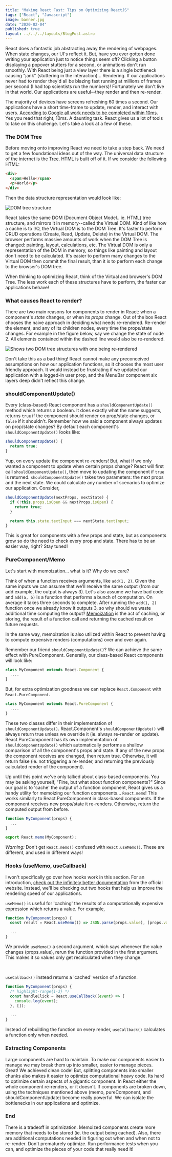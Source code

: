 ```yaml
---
title: "Making React Fast: Tips on Optimizing ReactJS"
tags: ["React", "Javascript"]
image: banner.jpg
date: "2020-02-04"
published: true
layout: ../../../layouts/BlogPost.astro
---
```


React does a fantastic job abstracting away the rendering of webpages. When state changes, our UI's reflect it. But, have you ever gotten done writing your application just to notice things seem off? Clicking a button displaying a popover stutters for a second, or animations don't run smoothly.
With React being just a view layer there is a single bottleneck causing "jank" (stuttering in the interaction)... Rendering. If our applications never had to render they'd all be blazing fast running at millions of frames per second (I had top scientists run the numbers)!
Fortunately we don't live in that world. Our applications are useful--they render and then re-render.

The majority of devices have screens refreshing 60 times a second. Our applications have a short time-frame to update, render, and interact with users. [According to Google all work needs to be completed within 10ms](https://developers.google.com/web/fundamentals/performance/rendering/). Yes you read that right, 10ms. A daunting task. React gives us a lot of tools to take on this challenge. Let's take a look at a few of these.

### The DOM Tree

Before moving onto improving React we need to take a step back. We need to get a few foundational ideas out of the way. The universal data structure of the internet is the [Tree](https://en.wikipedia.org/wiki/Tree_%28data_structure%29). HTML is built off of it.
If we consider the following HTML:

```html
<div>
  <span>Hello</span>
  <p>World</p>
</div>
```

Then the data structure representation would look like:

![DOM tree structure](./html-diagram.svg)

React takes the same DOM (Document Object Model.. ie. HTML) tree structure, and mirrors it in memory--called the Virtual DOM. Kind of like how a cache is to I/O, the Virtual DOM is to the DOM Tree. It's faster to perform CRUD operations (Create, Read, Update, Delete) in the Virtual DOM. The browser performs massive amounts of work when the DOM Tree is changed: painting, layout, calculations, etc. The Virtual DOM is only a representation of the DOM in memory, so things like painting and layout don't need to be calculated. It's easier to perform many changes to the Virtual DOM then commit the final result, than it is to perform each change to the browser's DOM tree.

When thinking to optimizing React, think of the Virtual and browser's DOM Tree. The less work each of these structures have to perform, the faster our applications behave!

### What causes React to render?

There are two main reasons for components to render in React: when a component's _state_ changes, or when its _props_ change. Out of the box React chooses the naive approach in deciding what needs re-rendered. Re-render the element, and any of its children nodes, every time the props/state changes. For example in the figure below, say we change the state of node 2. All elements contained within the dashed line would also be re-rendered.

![Shows two DOM tree structures with one being re-rendered](./react-rendering.svg)

Don't take this as a bad thing! React cannot make any preconceived assumptions on how our application functions, so it chooses the most user friendly approach. It would instead be frustrating if we updated our application with a logged-in user prop, and the MenuBar component six layers deep didn't reflect this change.

### shouldComponentUpdate()

Every (class-based) React component has a `shouldComponentUpdate()` method which returns a boolean. It does exactly what the name suggests, returns `true` if the component should render on prop/state changes, or `false` if it shouldn't. Remember how we said a component always updates on prop/state changes? By default each component's `shouldComponentUpdate()` looks like:

```js
shouldComponentUpdate() {
  return true;
}
```

Yup, on every update the component re-renders! But, what if we only wanted a component to update when certain props change? React will first call `shouldComponentUpdate()`, then move to updating the component if `true` is returned. `shouldComponentUpdate()` takes two parameters: the next props and the next state. We could calculate any number of scenarios to optimize our application. Consider,

```js
shouldComponentUpdate(nextProps, nextState) {
  if (!this.props.isOpen && nextProps.isOpen) {
    return true;
  }

  return this.state.textInput === nextState.textInput;
}
```

This is great for components with a few props and state, but as components grow so do the need to check every prop and state. There has to be an easier way, right? Stay tuned!

### PureComponent/Memo

Let's start with memoization... what is it? Why do we care?

Think of when a function receives arguments, like `add(1, 2)`. Given the same inputs we can assume that we'll receive the same output (from our add example, the output is always 3). Let's also assume we have bad code and `add(a, b)` is a function that performs a bunch of computation. On average it takes three seconds to complete. After running the `add(1, 2)` function once we already know it outputs 3, so why should we waste additional time computing the output? [Memoization](https://en.wikipedia.org/wiki/Memoization) is the act of caching, or storing, the result of a function call and returning the cached result on future requests.

In the same way, memoization is also utilized within React to prevent having to compute expensive renders (computations) over and over again.

Remember our friend `shouldComponentUpdate()`? We can achieve the same effect with PureComponent. Generally, our class-based React components will look like:

```js
class MyComponent extends React.Component {
  ....
}
```

But, for extra optimization goodness we can replace `React.Component` with `React.PureComponent`.

```js
class MyComponent extends React.PureComponent {
  ....
}
```

These two classes differ in their implementation of `shouldComponentUpdate()`. React.Component's `shouldComponentUpdate()` will always return true unless we override it (ie. always re-render on update). React.PureComponent has its own implementation of `shouldComponentUpdate()` which automatically performs a shallow comparison of all the component's props and state. If any of the new props the component receives are changed, then return true. Otherwise, it will return false (ie. not triggering a re-render, and returning the previously calculated render of the component).

Up until this point we've only talked about class-based components. You may be asking yourself, "Fine, but what about function components?" Since our goal is to 'cache' the output of a function component, React gives us a handy utility for memoizing our function components... `React.memo`! This works similarly to React.PureComponent in class-based components. If the component receives new props/state it re-renders. Otherwise, return the computed output from before.

```js
function MyComponent(props) {
  ...
}

export React.memo(MyComponent);
```

_Warning:_ Don't get `React.memo()` confused with `React.useMemo()`. These are different, and used in different ways!

### Hooks (useMemo, useCallback)

I won't specifically go over how hooks work in this section. For an introduction, [check out the infinitely better documentation](https://reactjs.org/docs/hooks-intro.html) from the official website. Instead, we'll be checking out two hooks that help us improve the rendering speed of our applications.

`useMemo()` is useful for 'caching' the results of a computationally expensive expression which returns a value. For example,

```js
function MyComponent(props) {
  const result = React.useMemo(() => JSON.parse(props.value), [props.value]); // highlight-line

  ...
}
```

We provide `useMemo()` a second argument, which says whenever the value changes (props.value), rerun the function provided in the first argument. This makes it so values only get recalculated when they change.

<br />

`useCallback()` instead returns a 'cached' version of a function.

```js
function MyComponent(props) {
  /* highlight-range{1-3} */
  const handleClick = React.useCallback((event) => {
    console.log(event);
  }, []);

  ...
}
```

Instead of rebuilding the function on every render, `useCallback()` calculates a function only when needed.

### Extracting Components

Large components are hard to maintain. To make our components easier to manage we may break them up into smaller, easier to manage pieces. Great! We achieved clean code! But, splitting components into smaller chunks also makes it easier to optimize computational heavy code. Its hard to optimize certain aspects of a gigantic component. In React either the whole component re-renders, or it doesn't. If components are broken down, using the techniques mentioned above (memo, pureComponent, and shouldComponentUpdate) become really powerful. We can isolate the bottlenecks in our applications and optimize.

### End

There is a tradeoff in optimization. Memoized components create more memory that needs to be stored (ie. the output being cached). Also, there are additional computations needed in figuring out when and when not to re-render. Don't prematurely optimize. Run performance tests when you can, and optimize the pieces of your code that really need it!
